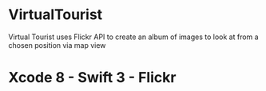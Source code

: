 # VirtualTourist

Virtual Tourist uses Flickr API to create an album of images to look at from a chosen position via map view

# Xcode 8 - Swift 3 - Flickr


